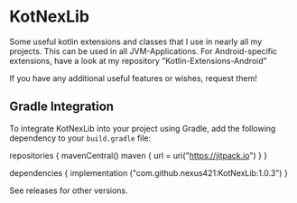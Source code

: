 # KotNexLib

Some useful kotlin extensions and classes that I use in nearly all my projects. This can be used in all JVM-Applications.
For Android-specific extensions, have a look at my repository "Kotlin-Extensions-Android"

If you have any additional useful features or wishes, request them!

## Gradle Integration

To integrate KotNexLib into your project using Gradle, add the following dependency to your `build.gradle` file:

repositories {
    mavenCentral()
    maven { url = uri("https://jitpack.io") }
}

dependencies {
    implementation ("com.github.nexus421:KotNexLib:1.0.3")
}

See releases for other versions.
